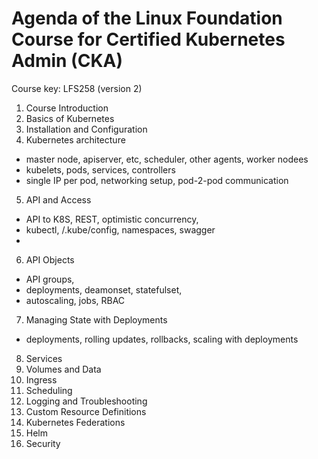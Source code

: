 # Agenda of the Linux Foundation Course for Certified Kubernetes Admin (CKA)

Course key: LFS258  (version 2)

 1. Course Introduction
 2. Basics of Kubernetes
 3. Installation and Configuration
 4. Kubernetes architecture
   - master node, apiserver, etc, scheduler, other agents, worker nodees
   - kubelets, pods, services, controllers
   - single IP per pod, networking setup, pod-2-pod communication
 5. API and Access
   - API to K8S, REST, optimistic concurrency, 
   - kubectl, /.kube/config, namespaces, swagger
   - 
 6. API Objects
   - API groups, 
   - deployments, deamonset, statefulset, 
   - autoscaling, jobs, RBAC
 7. Managing State with Deployments
   - deployments, rolling updates, rollbacks, scaling with deployments
 8. Services
 9. Volumes and Data
 10. Ingress
 11. Scheduling
 12. Logging and Troubleshooting
 13. Custom Resource Definitions
 14. Kubernetes Federations
 15. Helm
 16. Security
